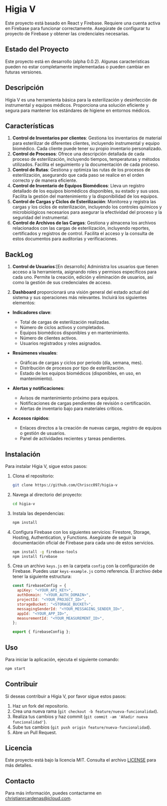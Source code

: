 # Higia V

Este proyecto está basado en React y Firebase. Requiere una cuenta activa en Firebase para funcionar correctamente. Asegúrate de configurar tu proyecto de Firebase y obtener las credenciales necesarias.

## Estado del Proyecto

Este proyecto está en desarrollo (alpha 0.0.2). Algunas características pueden no estar completamente implementadas o pueden cambiar en futuras versiones.

## Descripción

Higia V es una herramienta básica para la esterilización y desinfección de instrumental y equipos médicos. Proporciona una solución eficiente y segura para mantener los estándares de higiene en entornos médicos.

## Características

1. **Control de Inventarios por clientes**: Gestiona los inventarios de material para esterilizar de diferentes clientes, incluyendo instrumental y equipo biomédico. Cada cliente puede tener su propio inventario personalizado.
2. **Control de Procesos**: Ofrece una descripción detallada de cada proceso de esterilización, incluyendo tiempos, temperaturas y métodos utilizados. Facilita el seguimiento y la documentación de cada proceso.
3. **Control de Rutas**: Gestiona y optimiza las rutas de los procesos de esterilización, asegurando que cada paso se realice en el orden correcto y de manera eficiente.
4. **Control de Inventario de Equipos Biomédicos**: Lleva un registro detallado de los equipos biomédicos disponibles, su estado y sus usos. Facilita la gestión del mantenimiento y la disponibilidad de los equipos.
5. **Control de Cargas y Ciclos de Esterilización**: Monitorea y registra las cargas y los ciclos de esterilización, incluyendo los controles químicos y microbiológicos necesarios para asegurar la efectividad del proceso y la seguridad del instrumental.
6. **Control de Archivos de las Cargas**: Gestiona y almacena los archivos relacionados con las cargas de esterilización, incluyendo reportes, certificados y registros de control. Facilita el acceso y la consulta de estos documentos para auditorías y verificaciones.

## BackLog

1. **Control de Usuarios**:[En desarrollo] Administra los usuarios que tienen acceso a la herramienta, asignando roles y permisos específicos para cada uno. Permite la creación, edición y eliminación de usuarios, así como la gestión de sus credenciales de acceso.

2. **Dashboard** proporcionará una visión general del estado actual del sistema y sus operaciones más relevantes. Incluirá los siguientes elementos:

- **Indicadores clave**:

  - Total de cargas de esterilización realizadas.
  - Número de ciclos activos y completados.
  - Equipos biomédicos disponibles y en mantenimiento.
  - Número de clientes activos.
  - Usuarios registrados y roles asignados.

- **Resúmenes visuales**:

  - Gráficas de cargas y ciclos por periodo (día, semana, mes).
  - Distribución de procesos por tipo de esterilización.
  - Estado de los equipos biomédicos (disponibles, en uso, en mantenimiento).

- **Alertas y notificaciones**:

  - Avisos de mantenimiento próximo para equipos.
  - Notificaciones de cargas pendientes de revisión o certificación.
  - Alertas de inventario bajo para materiales críticos.

- **Accesos rápidos**:
  - Enlaces directos a la creación de nuevas cargas, registro de equipos o gestión de usuarios.
  - Panel de actividades recientes y tareas pendientes.

## Instalación

Para instalar Higia V, sigue estos pasos:

1. Clona el repositorio:
   ```bash
   git clone https://github.com/Chriscc097/higia-v
   ```
2. Navega al directorio del proyecto:
   ```bash
   cd higia-v
   ```
3. Instala las dependencias:
   ```bash
   npm install
   ```
4. Configura Firebase con los siguientes servicios: Firestore, Storage, Hosting, Authentication, y Functions. Asegúrate de seguir la documentación oficial de Firebase para cada uno de estos servicios.
   ```bash
   npm install -g firebase-tools
   npm install firebase
   ```
5. Crea un archivo `keys.js` en la carpeta `config` con la configuración de Firebase. Puedes usar `keys-example.js` como referencia. El archivo debe tener la siguiente estructura:

   ```javascript
   const firebaseConfig = {
     apiKey: "<YOUR_API_KEY>",
     authDomain: "<YOUR_AUTH_DOMAIN>",
     projectId: "<YOUR_PROJECT_ID>",
     storageBucket: "<STORAGE_BUCKET>",
     messagingSenderId: "<YOUR_MESSAGING_SENDER_ID>",
     appId: "<YOUR_APP_ID>",
     measurementId: "<YOUR_MEASUREMENT_ID>",
   };

   export { firebaseConfig };
   ```

## Uso

Para iniciar la aplicación, ejecuta el siguiente comando:

```bash
npm start
```

## Contribuir

Si deseas contribuir a Higia V, por favor sigue estos pasos:

1. Haz un fork del repositorio.
2. Crea una nueva rama (`git checkout -b feature/nueva-funcionalidad`).
3. Realiza tus cambios y haz commit (`git commit -am 'Añadir nueva funcionalidad'`).
4. Sube tus cambios (`git push origin feature/nueva-funcionalidad`).
5. Abre un Pull Request.

## Licencia

Este proyecto está bajo la licencia MIT. Consulta el archivo [LICENSE](LICENSE) para más detalles.

## Contacto

Para más información, puedes contactarme en [christianrcardenas@icloud.com](mailto:christianrcardenas@icloud.com).
